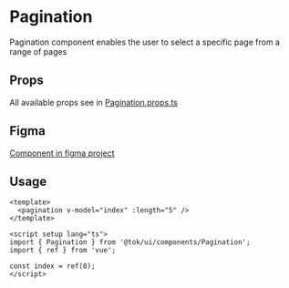 # Pagination

Pagination component enables the user to select a specific page from a range of pages

## Props

All available props see in [Pagination.props.ts](./Pagination.props.ts)

## Figma

[Component in figma project](https://www.figma.com/file/ssQqPZ2vqZhD4QF2xyCTd2/Telegram-Onboarding--ToolKit?type=design&node-id=154-5776&mode=design&t=6yuiDJRdwfFJ7dVT-0)

## Usage

```vue
<template>
  <pagination v-model="index" :length="5" />
</template>

<script setup lang="ts">
import { Pagination } from '@tok/ui/components/Pagination';
import { ref } from 'vue';

const index = ref(0);
</script>
```
